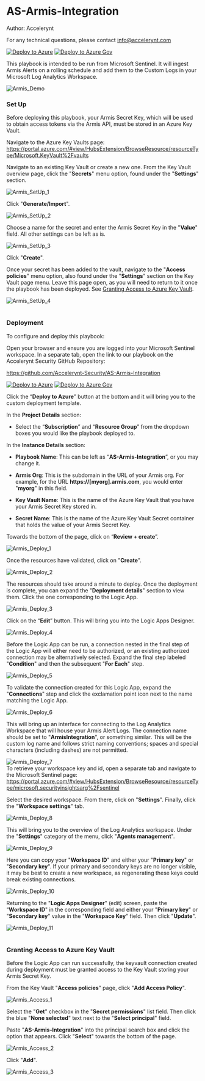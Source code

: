 # AS-Armis-Integration

Author: Accelerynt

For any technical questions, please contact info@accelerynt.com  

[![Deploy to Azure](https://aka.ms/deploytoazurebutton)](https://portal.azure.com/#create/Microsoft.Template/uri/https%3A%2F%2Fraw.githubusercontent.com%2FAccelerynt-Security%2FAS-Armis-Integration%2Fmain%2Fazuredeploy.json)
[![Deploy to Azure Gov](https://aka.ms/deploytoazuregovbutton)](https://portal.azure.us/#create/Microsoft.Template/uri/https%3A%2F%2Fraw.githubusercontent.com%2FAccelerynt-Security%2FAS-Armis-Integration%2Fmain%2Fazuredeploy.json)       

This playbook is intended to be run from Microsoft Sentinel. It will ingest Armis Alerts on a rolling schedule and add them to the Custom Logs in your Microsoft Log Analytics Workspace.
                                                                                                                                     
![Armis_Demo](Images/Armis_Demo.png)

### Set Up

Before deploying this playbook, your Armis Secret Key, which will be used to obtain access tokens via the Armis API, must be stored in an Azure Key Vault.

Navigate to the Azure Key Vaults page: https://portal.azure.com/#view/HubsExtension/BrowseResource/resourceType/Microsoft.KeyVault%2Fvaults

Navigate to an existing Key Vault or create a new one. From the Key Vault overview page, click the "**Secrets**" menu option, found under the "**Settings**" section.

![Armis_SetUp_1](Images/Armis_SetUp_1.png)

Click "**Generate/Import**".

![Armis_SetUp_2](Images/Armis_SetUp_2.png)

Choose a name for the secret and enter the Armis Secret Key in the "**Value**" field. All other settings can be left as is. 

![Armis_SetUp_3](Images/Armis_SetUp_3.png)

Click "**Create**". 

Once your secret has been added to the vault, navigate to the "**Access policies**" menu option, also found under the "**Settings**" section on the Key Vault page menu. Leave this page open, as you will need to return to it once the playbook has been deployed. See [Granting Access to Azure Key Vault](https://github.com/Accelerynt-Security/AS-Armis-Integration#granting-access-to-azure-key-vault).

![Armis_SetUp_4](Images/Armis_SetUp_4.png)
                                                                                                 
#
### Deployment                                                                                                         
                                                                                                        
To configure and deploy this playbook:
 
Open your browser and ensure you are logged into your Microsoft Sentinel workspace. In a separate tab, open the link to our playbook on the Accelerynt Security GitHub Repository:

https://github.com/Accelerynt-Security/AS-Armis-Integration

[![Deploy to Azure](https://aka.ms/deploytoazurebutton)](https://portal.azure.com/#create/Microsoft.Template/uri/https%3A%2F%2Fraw.githubusercontent.com%2FAccelerynt-Security%2FAS-Armis-Integration%2Fmain%2Fazuredeploy.json)
[![Deploy to Azure Gov](https://aka.ms/deploytoazuregovbutton)](https://portal.azure.us/#create/Microsoft.Template/uri/https%3A%2F%2Fraw.githubusercontent.com%2FAccelerynt-Security%2FAS-Armis-Integration%2Fmain%2Fazuredeploy.json)                                             

Click the “**Deploy to Azure**” button at the bottom and it will bring you to the custom deployment template.

In the **Project Details** section:

* Select the “**Subscription**” and “**Resource Group**” from the dropdown boxes you would like the playbook deployed to.  

In the **Instance Details** section:   

* **Playbook Name**: This can be left as “**AS-Armis-Integration**”, or you may change it.  

* **Armis Org**: This is the subdomain in the URL of your Armis org. For example, for the URL **https://[myorg].armis.com**, you would enter "**myorg**" in this field.

* **Key Vault Name**: This is the name of the Azure Key Vault that you have your Armis Secret Key stored in.  

* **Secret Name**: This is the name of the Azure Key Vault Secret container that holds the value of your Armis Secret Key.  

Towards the bottom of the page, click on “**Review + create**”. 

![Armis_Deploy_1](Images/Armis_Deploy_1.png)

Once the resources have validated, click on "**Create**".

![Armis_Deploy_2](Images/Armis_Deploy_2.png)

The resources should take around a minute to deploy. Once the deployment is complete, you can expand the "**Deployment details**" section to view them.
Click the one corresponding to the Logic App.

![Armis_Deploy_3](Images/Armis_Deploy_3.png)

Click on the “**Edit**” button. This will bring you into the Logic Apps Designer.

![Armis_Deploy_4](Images/Armis_Deploy_4.png)

Before the Logic App can be run, a connection nested in the final step of the Logic App will either need to be authorized, or an existing authorized connection may be alternatively selected. Expand the final step labeled "**Condition**" and then the subsequent "**For Each**" step.

![Armis_Deploy_5](Images/Armis_Deploy_5.png)

To validate the connection created for this Logic App, expand the "**Connections**" step and click the exclamation point icon next to the name matching the Logic App.
                                                                                                
![Armis_Deploy_6](Images/Armis_Deploy_6.png)

This will bring up an interface for connecting to the Log Analytics Workspace that will house your Armis Alert Logs. The connection name should be set to "**ArmisIntegration**", or something similar. This will be the custom log name and follows strict naming conventions; spaces and special characters (including dashes) are not permitted.

![Armis_Deploy_7](Images/Armis_Deploy_7.png)                                                                                                                                                                                                                                                   
To retrieve your workspace key and id, open a separate tab and navigate to the Microsoft Sentinel page: 
https://portal.azure.com/#view/HubsExtension/BrowseResource/resourceType/microsoft.securityinsightsarg%2Fsentinel

Select the desired workspace. From there, click on "**Settings**". Finally, click the "**Workspace settings**" tab.

![Armis_Deploy_8](Images/Armis_Deploy_8.png)  

This will bring you to the overview of the Log Analytics workspace. Under the "**Settings**" category of the menu, click "**Agents management**".

![Armis_Deploy_9](Images/Armis_Deploy_9.png)  

Here you can copy your "**Workspace ID**" and either your "**Primary key**" or "**Secondary key**". If your primary and secondary keys are no longer visible, it may be best to create a new workspace, as regenerating these keys could break existing connections.

![Armis_Deploy_10](Images/Armis_Deploy_10.png)

Returning to the "**Logic Apps Designer**" (edit) screen, paste the “**Workspace ID**" in the corresponding field and either your "**Primary key**" or "**Secondary key**" value in the "**Workspace Key**" field. Then click "**Update**".

![Armis_Deploy_11](Images/Armis_Deploy_11.png)

#
### Granting Access to Azure Key Vault

Before the Logic App can run successfully, the keyvault connection created during deployment must be granted access to the Key Vault storing your Armis Secret Key.

From the Key Vault "**Access policies**" page, click "**Add Access Policy**".

![Armis_Access_1](Images/Armis_Access_1.png)

Select the "**Get**" checkbox in the "**Secret permissions**" list field. Then click the blue "**None selected**" text next to the "**Select principal**" field.

Paste "**AS-Armis-Integration**" into the principal search box and click the option that appears. Click "**Select**" towards the bottom of the page.

![Armis_Access_2](Images/Armis_Access_2.png)

Click "**Add**".

![Armis_Access_3](Images/Armis_Access_3.png)
